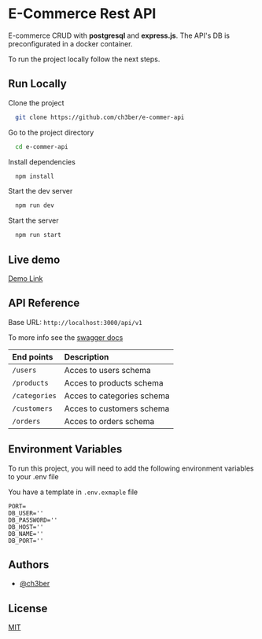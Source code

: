 
# E-Commerce Rest API

E-commerce CRUD with **postgresql** and **express.js**.
The API's DB is preconfigurated in a docker container.

To run the project locally follow the next steps.
## Run Locally

Clone the project

```bash
  git clone https://github.com/ch3ber/e-commer-api
```

Go to the project directory

```bash
  cd e-commer-api
```

Install dependencies

```bash
  npm install
```

Start the dev server

```bash
  npm run dev
```

Start the server

```bash
  npm run start
```

## Live demo

[Demo Link](https://ch3ber.github.io)


## API Reference

Base URL: `http://localhost:3000/api/v1`

To more info see the [swagger docs](https://ch3ber.github.io)

| End points    | Description               |
| :-------------| :-------------------------|
| `/users`      | Acces to users schema     |
| `/products`   | Acces to products schema  |
| `/categories` | Acces to categories schema|
| `/customers`  | Acces to customers schema |
| `/orders`     | Acces to orders schema    |


## Environment Variables

To run this project, you will need to add the following environment variables to your .env file

You have a template in `.env.exmaple` file

```
PORT=
DB_USER=''
DB_PASSWORD=''
DB_HOST=''
DB_NAME=''
DB_PORT=''
```

## Authors

- [@ch3ber](https://www.github.com/ch3ber)


## License

[MIT](https://choosealicense.com/licenses/mit/)

